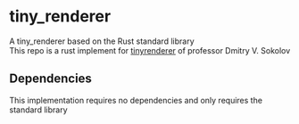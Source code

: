 # tiny_renderer
A tiny_renderer based on the Rust standard library <br>
This repo is a rust implement for [tinyrenderer](https://github.com/ssloy/tinyrenderer/ "The repo address") of professor Dmitry V. Sokolov <br>

## Dependencies
This implementation requires no dependencies and only requires the standard library

